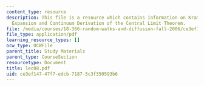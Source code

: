 ```yaml
---
content_type: resource
description: This file is a resource which contains information on Kramers? Moyall
  Expansion and Continuum Derivation of the Central Limit Theorem.
file: /media/courses/18-366-random-walks-and-diffusion-fall-2006/ce3ef14747f7edcb71875c3f350593b6_lec08.pdf
file_type: application/pdf
learning_resource_types: []
ocw_type: OCWFile
parent_title: Study Materials
parent_type: CourseSection
resourcetype: Document
title: lec08.pdf
uid: ce3ef147-47f7-edcb-7187-5c3f350593b6
---
```

